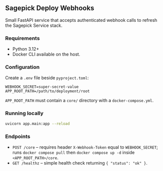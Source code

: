 ## Sagepick Deploy Webhooks

Small FastAPI service that accepts authenticated webhook calls to refresh the Sagepick Service stack.

### Requirements
- Python 3.12+
- Docker CLI available on the host.

### Configuration
Create a `.env` file beside `pyproject.toml`:

```
WEBHOOK_SECRET=super-secret-value
APP_ROOT_PATH=/path/to/deployment/root
```

`APP_ROOT_PATH` must contain a `core/` directory with a `docker-compose.yml`.

### Running locally

```bash
uvicorn app.main:app --reload
```

### Endpoints
- `POST /core` &ndash; requires header `X-Webhook-Token` equal to `WEBHOOK_SECRET`; runs `docker compose pull` then `docker compose up -d` inside `<APP_ROOT_PATH>/core`.
- `GET /healthz` &ndash; simple health check returning `{ "status": "ok" }`.
